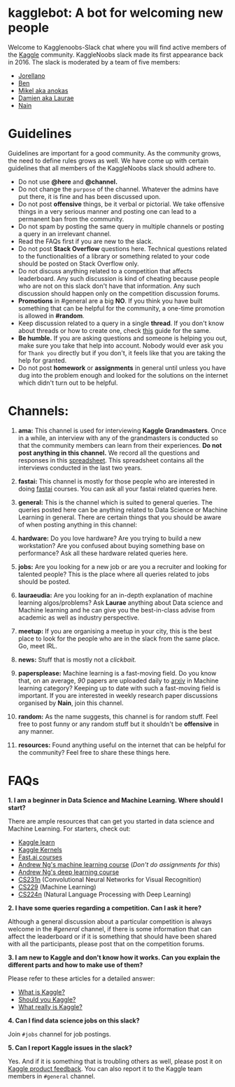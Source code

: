 # kagglebot: A bot for welcoming new people




Welcome to Kagglenoobs-Slack chat where you will find active members of the  [Kaggle](https://www.kaggle.com) community. KaggleNoobs slack made its first appearance back in 2016. The slack is moderated by a team of five members:

* [Jorellano](https://www.kaggle.com/apartmentguru)
* [Ben](https://www.kaggle.com/ben519)
* [Mikel aka anokas](https://www.kaggle.com/anokas)
* [Damien aka Laurae](https://www.kaggle.com/laurae2)
* [Nain](https://www.kaggle.com/aakashnain)

# Guidelines
Guidelines are important for a good community. As the community grows, the need to define rules grows as well. We have come up with certain guidelines that all members of the KaggleNoobs slack should adhere to.
   * Do not use **@here** and **@channel.** 
   * Do not change the `purpose` of the channel. Whatever the admins have put there, it is fine and has been discussed upon.
   * Do not post **offensive** things, be it verbal or pictorial. We take offensive things in a very serious manner and posting one can lead to a permanent ban from the community.
   * Do not spam by posting the same query in multiple channels or posting a query in an irrelevant channel.
   * Read the FAQs first if you are new to the slack.
   * Do not post **Stack Overflow** questions here. Technical questions related to the functionalities of a library or something related to your code should be posted on Stack Overflow only. 
   * Do not discuss anything related to a competition that affects leaderboard. Any such discussion is kind of cheating because people who are not on this slack don't have that information. Any such discussion should happen only on the competition discussion forums.
   * **Promotions** in #general are a big **NO**. If you think you have built something that can be helpful for the community, a one-time promotion is allowed in **#random**.
   * Keep discussion related to a query in a single **thread**. If you don't know about threads or how to create one, check [this](https://get.slack.help/hc/en-us/articles/115000769927-Message-and-file-threads) guide for the same.
   * **Be humble.** If you are asking questions and someone is helping you out, make sure you take that help into account. Nobody would ever ask you for `Thank you` directly but if you don't, it feels like that you are taking the help for granted.
   * Do not post **homework** or **assignments** in general until unless you have dug into the problem enough and looked for the solutions on the internet which didn't turn out to be helpful. 
    

# Channels:

1. **ama:** This channel is used for interviewing **Kaggle Grandmasters**. Once in a while, an interview with any of the grandmasters is conducted so that the community members can learn from their experiences. **Do not post anything in this channel.** We record all the questions and responses in this [spreadsheet](https://docs.google.com/spreadsheets/d/19CBOB0a2HaGORDOBep0F8sltWr_Vv-h8Z0zAayqJGcY/edit#gid=1742257243). This spreadsheet contains all the interviews conducted in the last two years.

2. **fastai:** This channel is mostly for those people who are interested in doing [fastai](fast.ai) courses. You can ask all your fastai related queries here. 

3. **general:** This is the channel which is suited to general queries. The queries posted here can be anything related to Data Science or Machine Learning in general. There are certain things that you should be aware of when posting anything in this channel:
    
4. **hardware:** Do you love hardware? Are you trying to build a new workstation? Are you confused about buying something base on performance? Ask all these hardware related queries here.

5. **jobs:** Are you looking for a new job or are you a recruiter and looking for talented people? This is the place where all queries related to jobs should be posted. 

6. **lauraeudia:** Are you looking for an in-depth explanation of machine learning algos/problems? Ask **Laurae** anything about Data science and Machine learning and he can give you the best-in-class advise from academic as well as industry perspective.

7. **meetup:** If you are organising a meetup in your city, this is the best place to look for the people who are in the slack from the same place. Go, meet IRL.

8. **news:** Stuff that is mostly not a *clickbait.*

9. **papersplease:** Machine learning is a fast-moving field. Do you know that, on an average, *90* papers are uploaded daily to [arxiv](https://arxiv.org/) in Machine learning category? Keeping up to date with such a fast-moving field is important. If you are interested in weekly research paper discussions organised by **Nain**, join this channel.

10. **random:** As the name suggests, this channel is for random stuff. Feel free to post funny or any random stuff but it shouldn't be **offensive** in any manner. 

11. **resources:** Found anything useful on the internet that can be helpful for the community? Feel free to share these things here. 


# FAQs

**1. I am a beginner in Data Science and Machine Learning. Where should I start?**

There are ample resources that can get you started in data science and Machine Learning. For starters, check out:
  * [Kaggle learn](https://www.kaggle.com/learn/overview)
  * [Kaggle Kernels](https://www.kaggle.com/kernels)
  * [Fast.ai courses](https://course.fast.ai/)
  * [Andrew Ng's machine learning course](https://www.coursera.org/learn/machine-learning)  (*Don't do assignments for this*)
  * [Andrew Ng's deep learning course](https://www.coursera.org/specializations/deep-learning?)
  * [CS231n](http://cs231n.stanford.edu/) (Convolutional Neural Networks for Visual Recognition)
  * [CS229](http://cs229.stanford.edu/) (Machine Learning)
  * [CS224n](http://web.stanford.edu/class/cs224n/) (Natural Language Processing with Deep Learning)

**2. I have some queries regarding a competition. Can I ask it here?**

Although a general discussion about a particular competition is always welcome in the *#general* channel, if there is some information that can affect the leaderboard or if it is something that should have been shared with all the participants, please post that on the competition forums.

**3. I am new to Kaggle and don't know how it works. Can you explain the different parts and how to make use of them?**

Please refer to these articles for a detailed answer:
   * [What is Kaggle?](https://www.youtube.com/watch?v=Zm24Dzp1Z4o)
   * [Should you Kaggle?](https://medium.com/implodinggradients/should-you-kaggle-5b8dbdef442f) 
   * [What really is Kaggle?](https://www.kaggle.com/getting-started/44916)
   
**4. Can I find data science jobs on this slack?**

Join `#jobs` channel for job postings.

**5. Can I report Kaggle issues in the slack?**

Yes. And if it is something that is troubling others as well, please post it on [Kaggle product feedback](https://www.kaggle.com/product-feedback). You can also report it to the Kaggle team members in `#general` channel. 
